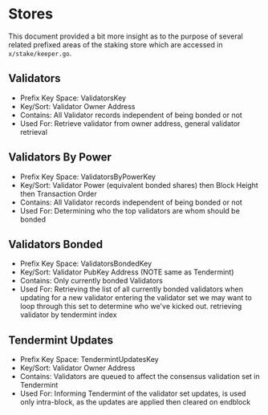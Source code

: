 # Stores

This document provided a bit more insight as to the purpose of several related
prefixed areas of the staking store which are accessed in `x/stake/keeper.go`.


## Validators 
 - Prefix Key Space:    ValidatorsKey
 - Key/Sort:            Validator Owner Address
 - Contains:            All Validator records independent of being bonded or not
 - Used For:            Retrieve validator from owner address, general validator retrieval 

## Validators By Power
 - Prefix Key Space:    ValidatorsByPowerKey
 - Key/Sort:            Validator Power (equivalent bonded shares) then Block
                        Height then Transaction Order
 - Contains:            All Validator records independent of being bonded or not
 - Used For:            Determining who the top validators are whom should be bonded

## Validators Bonded 
 - Prefix Key Space:    ValidatorsBondedKey
 - Key/Sort:            Validator PubKey Address (NOTE same as Tendermint)
 - Contains:            Only currently bonded Validators
 - Used For:            Retrieving the list of all currently bonded validators when updating 
                        for a new validator entering the validator set we may want to loop 
                        through this set to determine who we've kicked out.
                        retrieving validator by tendermint index

## Tendermint Updates
 - Prefix Key Space:    TendermintUpdatesKey
 - Key/Sort:            Validator Owner Address
 - Contains:            Validators are queued to affect the consensus validation set in Tendermint
 - Used For:            Informing Tendermint of the validator set updates, is used only intra-block, as the
                        updates are applied then cleared on endblock
